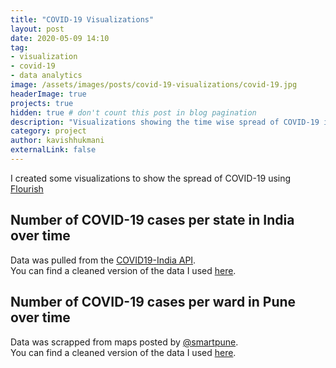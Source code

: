 ```yaml
---
title: "COVID-19 Visualizations"
layout: post
date: 2020-05-09 14:10
tag:
- visualization
- covid-19
- data analytics
image: /assets/images/posts/covid-19-visualizations/covid-19.jpg
headerImage: true
projects: true
hidden: true # don't count this post in blog pagination
description: "Visualizations showing the time wise spread of COVID-19 in India"
category: project
author: kavishhukmani
externalLink: false
---
```

I created some visualizations to show the spread of COVID-19 using [Flourish](https://flourish.studio/)

## Number of COVID-19 cases per state in India over time

<div class="flourish-embed flourish-bar-chart-race" data-src="visualisation/2301431" data-url="https://flo.uri.sh/visualisation/2301431/embed"><script src="https://public.flourish.studio/resources/embed.js"></script></div>

Data was pulled from the [COVID19-India API](https://api.covid19india.org/).<br>
You can find a cleaned version of the data I used [here](/assets/documents/covid-19-visualizations/India-time-series-COVID-19-cases-by-state.csv).


## Number of COVID-19 cases per ward in Pune over time

<div class="flourish-embed flourish-bar-chart-race" data-src="visualisation/2304825" data-url="https://flo.uri.sh/visualisation/2304825/embed"><script src="https://public.flourish.studio/resources/embed.js"></script></div>

Data was scrapped from maps posted by [@smartpune](https://twitter.com/SmartPune?s=20).<br>
You can find a cleaned version of the data I used [here](/assets/documents/covid-19-visualizations/PMC-time-series-COVID-19-cases-by-ward.csv).
